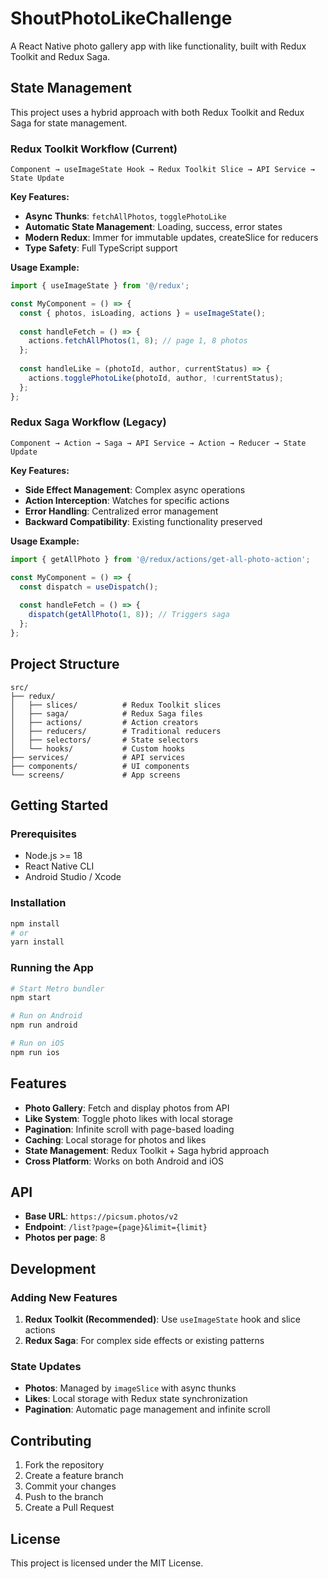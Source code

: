 # ShoutPhotoLikeChallenge

A React Native photo gallery app with like functionality, built with Redux Toolkit and Redux Saga.

## State Management

This project uses a hybrid approach with both Redux Toolkit and Redux Saga for state management.

### Redux Toolkit Workflow (Current)

```
Component → useImageState Hook → Redux Toolkit Slice → API Service → State Update
```

**Key Features:**
- **Async Thunks**: `fetchAllPhotos`, `togglePhotoLike`
- **Automatic State Management**: Loading, success, error states
- **Modern Redux**: Immer for immutable updates, createSlice for reducers
- **Type Safety**: Full TypeScript support

**Usage Example:**
```typescript
import { useImageState } from '@/redux';

const MyComponent = () => {
  const { photos, isLoading, actions } = useImageState();
  
  const handleFetch = () => {
    actions.fetchAllPhotos(1, 8); // page 1, 8 photos
  };
  
  const handleLike = (photoId, author, currentStatus) => {
    actions.togglePhotoLike(photoId, author, !currentStatus);
  };
};
```

### Redux Saga Workflow (Legacy)

```
Component → Action → Saga → API Service → Action → Reducer → State Update
```

**Key Features:**
- **Side Effect Management**: Complex async operations
- **Action Interception**: Watches for specific actions
- **Error Handling**: Centralized error management
- **Backward Compatibility**: Existing functionality preserved

**Usage Example:**
```typescript
import { getAllPhoto } from '@/redux/actions/get-all-photo-action';

const MyComponent = () => {
  const dispatch = useDispatch();
  
  const handleFetch = () => {
    dispatch(getAllPhoto(1, 8)); // Triggers saga
  };
};
```

## Project Structure

```
src/
├── redux/
│   ├── slices/          # Redux Toolkit slices
│   ├── saga/            # Redux Saga files
│   ├── actions/         # Action creators
│   ├── reducers/        # Traditional reducers
│   ├── selectors/       # State selectors
│   └── hooks/           # Custom hooks
├── services/            # API services
├── components/          # UI components
└── screens/             # App screens
```

## Getting Started

### Prerequisites
- Node.js >= 18
- React Native CLI
- Android Studio / Xcode

### Installation
```bash
npm install
# or
yarn install
```

### Running the App
```bash
# Start Metro bundler
npm start

# Run on Android
npm run android

# Run on iOS
npm run ios
```

## Features

- **Photo Gallery**: Fetch and display photos from API
- **Like System**: Toggle photo likes with local storage
- **Pagination**: Infinite scroll with page-based loading
- **Caching**: Local storage for photos and likes
- **State Management**: Redux Toolkit + Saga hybrid approach
- **Cross Platform**: Works on both Android and iOS

## API

- **Base URL**: `https://picsum.photos/v2`
- **Endpoint**: `/list?page={page}&limit={limit}`
- **Photos per page**: 8

## Development

### Adding New Features
1. **Redux Toolkit (Recommended)**: Use `useImageState` hook and slice actions
2. **Redux Saga**: For complex side effects or existing patterns

### State Updates
- **Photos**: Managed by `imageSlice` with async thunks
- **Likes**: Local storage with Redux state synchronization
- **Pagination**: Automatic page management and infinite scroll

## Contributing

1. Fork the repository
2. Create a feature branch
3. Commit your changes
4. Push to the branch
5. Create a Pull Request

## License

This project is licensed under the MIT License.
